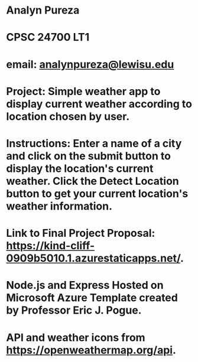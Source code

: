 # Analyn Pureza
# CPSC 24700 LT1
# email: analynpureza@lewisu.edu
# Project: Simple weather app to display current weather according to location chosen by user. 
# Instructions: Enter a name of a city and click on the submit button to display the location's current weather. Click the Detect Location button to get your current location's weather information. 
# Link to Final Project Proposal: https://kind-cliff-0909b5010.1.azurestaticapps.net/.
# Node.js and Express Hosted on Microsoft Azure Template created by Professor Eric J. Pogue. 
# API and weather icons from https://openweathermap.org/api. 




